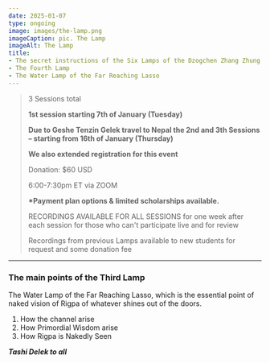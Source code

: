 ```yaml
---
date: 2025-01-07
type: ongoing
image: images/the-lamp.png
imageCaption: pic. The Lamp
imageAlt: The Lamp
title:
- The secret instructions of the Six Lamps of the Dzogchen Zhang Zhung Nyengyü
- The Fourth Lamp
- The Water Lamp of the Far Reaching Lasso
---
```


> 3 Sessions total
>
> **1st session starting 7th of January (Tuesday)**
>
> **Due to Geshe Tenzin Gelek travel to Nepal the 2nd and 3th Sessions – starting from 16th of January (Thursday)**
>
> **We also extended registration for this event**
>
> Donation: $60 USD
>
> 6:00-7:30pm ET via ZOOM
>
> **\*Payment plan options & limited scholarships available.**
>
> RECORDINGS AVAILABLE FOR ALL SESSIONS for one week after each session for those who can't participate live and for review
>
> Recordings from previous Lamps available to new students for request and some donation fee

---

### The main points of the Third Lamp

The Water Lamp of the Far Reaching Lasso, which is the essential point of naked vision of Rigpa of whatever shines out of the doors.

1. How the channel arise
2. How Primordial Wisdom arise
3. How Rigpa is Nakedly Seen

**_Tashi Delek to all_**
